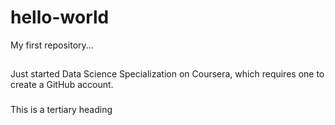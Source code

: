 # hello-world
My first repository...

##
Just started Data Science Specialization on Coursera, which requires one to create a GitHub account. 

###
This is a tertiary heading
